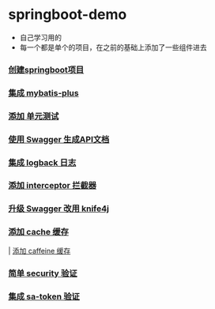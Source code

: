 # springboot-demo
+ 自己学习用的   
+ 每一个都是单个的项目，在之前的基础上添加了一些组件进去
### [创建springboot项目](https://github.com/lijiepersion/springboot-demo/blob/main/springboot-start/HELP.md)
### [集成 mybatis-plus](https://github.com/lijiepersion/springboot-demo/blob/main/springboot-mybatis-plus/HELP.md)
### [添加 单元测试](https://github.com/lijiepersion/springboot-demo/blob/main/springboot-test/HELP.md)
### [使用 Swagger 生成API文档](https://github.com/lijiepersion/springboot-demo/blob/main/springboot-swagger/HELP.md)
### [集成 logback 日志](https://github.com/lijiepersion/springboot-demo/blob/main/springboot-logger/HELP.md)
### [添加 interceptor 拦截器](https://github.com/lijiepersion/springboot-demo/blob/main/springboot-interceptor/HELP.md)
### [升级 Swagger 改用 knife4j ](https://github.com/lijiepersion/springboot-demo/blob/main/springboot-knife4j/HELP.md)
### [添加 cache 缓存 ](https://github.com/lijiepersion/springboot-demo/blob/main/springboot-cache/HELP.md)
   | [添加 caffeine 缓存 ](https://github.com/bujian-self/springboot-demo/blob/main/springboot-caffeine/HELP.md)
### [简单 security 验证 ](https://github.com/bujian-self/springboot-demo/blob/main/springboot-security/HELP.md)
### [集成 sa-token 验证 ](https://github.com/bujian-self/springboot-demo/blob/main/springboot-satoken/HELP.md)
